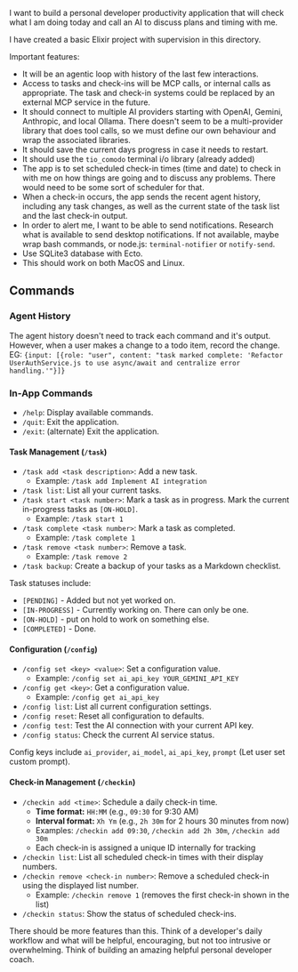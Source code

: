 
I want to build a personal developer productivity application that will check what I am doing today and call an AI to discuss plans and timing with me. 

I have created a basic Elixir project with supervision in this directory.

Important features:
- It will be an agentic loop with history of the last few interactions.
- Access to tasks and check-ins will be MCP calls, or internal calls as appropriate. The task and check-in systems could be replaced by an external MCP service in the future.
- It should connect to multiple AI providers starting with OpenAI, Gemini, Anthropic, and local Ollama. There doesn't seem to be a multi-provider library that does tool calls, so we must define our own behaviour and wrap the associated libraries.
- It should save the current days progress in case it needs to restart. 
- It should use the `tio_comodo` terminal i/o library (already added)
- The app is to set scheduled check-in times (time and date) to check in with me on how things are going and to discuss any problems. There would need to be some sort of scheduler for that. 
- When a check-in occurs, the app sends the recent agent history, including any task changes, as well as the current state of the task list and the last check-in output.
- In order to alert me, I want to be able to send notifications. Research what is available to send desktop notifications. If not available, maybe wrap bash commands, or node.js: `terminal-notifier` or `notify-send`. 
- Use SQLite3 database with Ecto.
- This should work on both MacOS and Linux.

## Commands

### Agent History

The agent history doesn't need to track each command and it's output. However, when a user makes a change to a todo item, record the change. EG: `{input: [{role: "user", content: "task marked complete: 'Refactor UserAuthService.js to use async/await and centralize error handling.'"}]}`

### In-App Commands

*   `/help`: Display available commands.
*   `/quit`: Exit the application.
*   `/exit`: (alternate) Exit the application.

#### Task Management (`/task`)
*   `/task add <task description>`: Add a new task.
    *   Example: `/task add Implement AI integration`
*   `/task list`: List all your current tasks.
*   `/task start <task number>`: Mark a task as in progress. Mark the current in-progress tasks as `[ON-HOLD]`.
    *   Example: `/task start 1`
*   `/task complete <task number>`: Mark a task as completed.
    *   Example: `/task complete 1`
*   `/task remove <task number>`: Remove a task.
    *   Example: `/task remove 2`
*   `/task backup`: Create a backup of your tasks as a Markdown checklist.

Task statuses include:
- `[PENDING]` - Added but not yet worked on.
- `[IN-PROGRESS]` - Currently working on. There can only be one.
- `[ON-HOLD]` - put on hold to work on something else.
- `[COMPLETED]` - Done.

#### Configuration (`/config`)
*   `/config set <key> <value>`: Set a configuration value.
    *   Example: `/config set ai_api_key YOUR_GEMINI_API_KEY`
*   `/config get <key>`: Get a configuration value.
    *   Example: `/config get ai_api_key`
*   `/config list`: List all current configuration settings.
*   `/config reset`: Reset all configuration to defaults.
*   `/config test`: Test the AI connection with your current API key.
*   `/config status`: Check the current AI service status.

Config keys include `ai_provider`, `ai_model`, `ai_api_key`, `prompt` (Let user set custom prompt).

#### Check-in Management (`/checkin`)
*   `/checkin add <time>`: Schedule a daily check-in time.
    *   **Time format:** `HH:MM` (e.g., `09:30` for 9:30 AM)
    *   **Interval format:** `Xh Ym` (e.g., `2h 30m` for 2 hours 30 minutes from now)
    *   Examples: `/checkin add 09:30`, `/checkin add 2h 30m`, `/checkin add 30m`
    *   Each check-in is assigned a unique ID internally for tracking
*   `/checkin list`: List all scheduled check-in times with their display numbers.
*   `/checkin remove <check-in number>`: Remove a scheduled check-in using the displayed list number.
    *   Example: `/checkin remove 1` (removes the first check-in shown in the list)
*   `/checkin status`: Show the status of scheduled check-ins.

There should be more features than this. Think of a developer's daily workflow and what will be helpful, encouraging, but not too intrusive or overwhelming. Think of building an amazing helpful personal developer coach.

